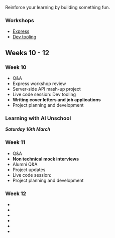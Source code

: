 Reinforce your learning by building something fun.

### Workshops

- [Express](/workshops/node-express-server)
- [Dev tooling](/workshops/dev-tooling/)

## Weeks 10 - 12

### Week 10

- Q&A
- Express workshop review
- Server-side API mash-up project
- Live code session: Dev tooling
- **Writing cover letters and job applications**
- Project planning and development

### Learning with AI Unschool

**_Saturday 16th March_**

### Week 11

- Q&A
- **Non technical mock interviews**
- Alumni Q&A
- Project updates
- Live code session:
- Project planning and development

### Week 12

-
-
-
-
-
-
